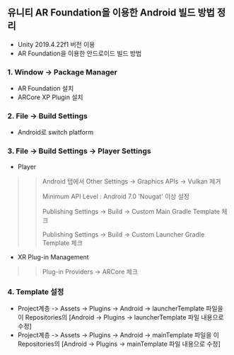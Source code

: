 ## 유니티 AR Foundation을 이용한 Android 빌드 방법 정리
- Unity 2019.4.22f1 버전 이용
- AR Foundation을 이용한 안드로이드 빌드 방법

### 1. Window -> Package Manager
- AR Foundation 설치
- ARCore XP Plugin 설치

### 2. File -> Build Settings
- Android로 switch platform

### 3. File -> Build Settings -> Player Settings
- Player
>> Android 탭에서 Other Settings -> Graphics APIs -> Vulkan 제거
>> 
>> Minimum API Level : Android 7.0 'Nougat' 이상 설정
>> 
>> Publishing Settings -> Build -> Custom Main Gradle Template 체크
>> 
>> Publishing Settings -> Build -> Custom Launcher Gradle Template 체크
>> 

- XR Plug-in Management
>> Plug-in Providers -> ARCore 체크

### 4. Template 설정
- Project계층 -> Assets -> Plugins -> Android -> launcherTemplate 파일을 이 Repositories의 [Android -> Plugins -> launcherTemplate 파일 내용으로 수정]
- Project계층 -> Assets -> Plugins -> Android -> mainTemplate 파일을 이 Repositories의 [Android -> Plugins -> mainTemplate 파일 내용으로 수정]

